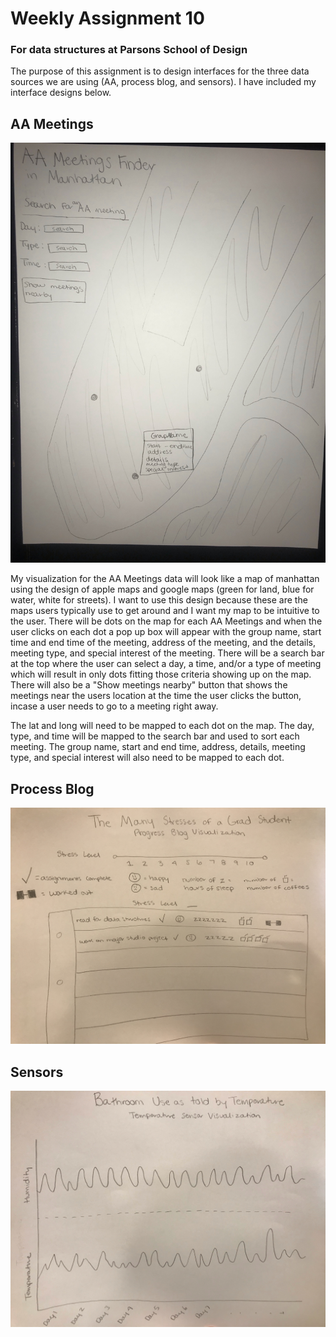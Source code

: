 # Weekly Assignment 10
### For data structures at Parsons School of Design

The purpose of this assignment is to design interfaces for the three data sources we are using (AA, process blog, and sensors). I have included my interface designs below.

## AA Meetings

![](AA.jpg)

My visualization for the AA Meetings data will look like a map of manhattan using the design of apple maps and google maps (green for land, blue for water, white for streets). I want to use this design because these are the maps users typically use to get around and I want my map to be intuitive to the user. There will be dots on the map for each AA Meetings and when the user clicks on each dot a pop up box will appear with the group name, start time and end time of the meeting, address of the meeting, and the details, meeting type, and special interest of the meeting. There will be a search bar at the top where the user can select a day, a time, and/or a type of meeting which will result in only dots fitting those criteria showing up on the map. There will also be a "Show meetings nearby" button that shows the meetings near the users location at the time the user clicks the button, incase a user needs to go to a meeting right away. 

The lat and long will need to be mapped to each dot on the map. The day, type, and time will be mapped to the search bar and used to sort each meeting. The group name, start and end time, address, details, meeting type, and special interest will also need to be mapped to each dot. 

## Process Blog

![](process.jpg)

## Sensors

![](temp.jpg)
